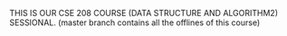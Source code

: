 THIS IS OUR CSE 208 COURSE (DATA STRUCTURE AND ALGORITHM2)  SESSIONAL. 
(master branch contains all the offlines of this course)
